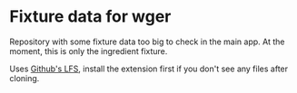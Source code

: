 # Fixture data for wger
Repository with some fixture data too big to check in the main app. At the
moment, this is only the ingredient fixture.

Uses [Github's LFS](https://docs.github.com/en/free-pro-team@latest/github/managing-large-files/working-with-large-files),
install the extension first if you don't see any files after cloning.
